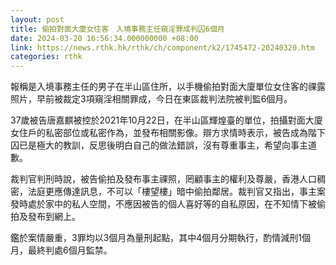 ```yaml
---
layout: post
title: 偷拍對面大廈女住客　入境事務主任窺淫罪成判囚6個月
date: 2024-03-20 16:56:34.000000000 +08:00
link: https://news.rthk.hk/rthk/ch/component/k2/1745472-20240320.htm
categories: rthk
---
```


報稱是入境事務主任的男子在半山區住所，以手機偷拍對面大廈單位女住客的祼露照片，早前被裁定3項窺淫相關罪成，今日在東區裁判法院被判監6個月。

37歲被告唐嘉麒被控於2021年10月22日，在半山區輝煌臺的單位，拍攝對面大廈女住戶的私密部位或私密作為，並發布相關影像。辯方求情時表示，被告成為階下囚已是極大的教訓，反思後明白自己的做法錯誤，沒有尊重事主，希望向事主道歉。

裁判官判刑時說，被告偷拍及發布事主祼照，罔顧事主的權利及尊嚴，香港人口稠密，法庭更應傳達訊息，不可以「樓望樓」暗中偷拍鄰居。裁判官又指出，事主案發時處於家中的私人空間，不應因被告的個人喜好等的自私原因，在不知情下被偷拍及發布到網上。

鑑於案情嚴重，3罪均以3個月為量刑起點，其中4個月分期執行，酌情減刑1個月，最終判處6個月監禁。
